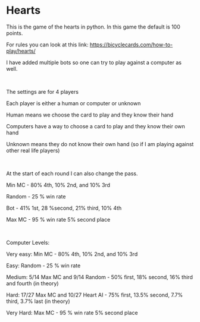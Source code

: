 # Hearts

This is the game of the hearts in python. In this game the default is 100 points.

For rules you can look at this link: https://bicyclecards.com/how-to-play/hearts/

I have added multiple bots so one can try to play against a computer as well.

<br />


The settings are for 4 players

Each player is either a human or computer or unknown

Human means we choose the card to play and they know their hand

Computers have a way to choose a card to play and they know their own hand

Unknown means they do not know their own hand (so if I am playing against other real life players)

<br />


At the start of each round I can also change the pass.

Min MC - 80% 4th, 10% 2nd, and 10% 3rd

Random - 25 % win rate

Bot - 41% 1st, 28 %second, 21% third, 10% 4th

Max MC - 95 % win rate 5% second place

<br />


Computer Levels:

Very easy: Min MC - 80% 4th, 10% 2nd, and 10% 3rd

Easy: Random - 25 % win rate

Medium: 5/14 Max MC and 9/14 Random - 50% first, 18% second, 16% third and fourth (in theory)

Hard: 17/27 Max MC and 10/27 Heart AI - 75% first, 13.5% second, 7.7% third, 3.7% last (in theory)

Very Hard: Max MC - 95 % win rate 5% second place
